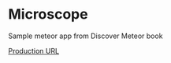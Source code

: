 # Microscope
Sample meteor app from Discover Meteor book

[Production URL](http://lmommaerts.meteor.com)
